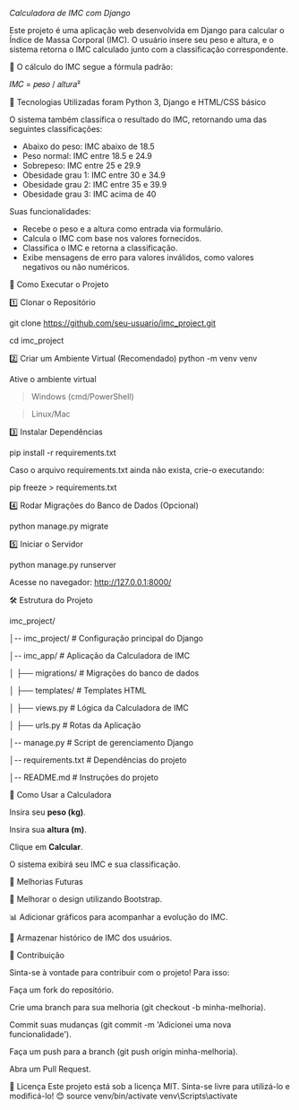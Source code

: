 *Calculadora de IMC com Django*

Este projeto é uma aplicação web desenvolvida em Django para calcular o Índice de Massa Corporal (IMC). O usuário insere seu peso e altura, 
e o sistema retorna o IMC calculado junto com a classificação correspondente.

📌 O cálculo do IMC segue a fórmula padrão:

𝐼𝑀𝐶 = 𝑝𝑒𝑠𝑜 / 𝑎𝑙𝑡𝑢𝑟𝑎²

🚀 Tecnologias Utilizadas foram Python 3, Django e HTML/CSS básico

O sistema também classifica o resultado do IMC, retornando uma das seguintes classificações:
 
- Abaixo do peso: IMC abaixo de 18.5
- Peso normal: IMC entre 18.5 e 24.9
- Sobrepeso: IMC entre 25 e 29.9
- Obesidade grau 1: IMC entre 30 e 34.9
- Obesidade grau 2: IMC entre 35 e 39.9
- Obesidade grau 3: IMC acima de 40
 
Suas funcionalidades:
 
- Recebe o peso e a altura como entrada via formulário.
- Calcula o IMC com base nos valores fornecidos.
- Classifica o IMC e retorna a classificação.
- Exibe mensagens de erro para valores inválidos, como valores negativos ou não numéricos.

📌 Como Executar o Projeto

1️⃣ Clonar o Repositório

git clone https://github.com/seu-usuario/imc_project.git

cd imc_project

2️⃣ Criar um Ambiente Virtual (Recomendado)
python -m venv venv

Ative o ambiente virtual

> Windows (cmd/PowerShell)

> Linux/Mac

3️⃣ Instalar Dependências


pip install -r requirements.txt

Caso o arquivo requirements.txt ainda não exista, crie-o executando:

pip freeze > requirements.txt


4️⃣ Rodar Migrações do Banco de Dados (Opcional)

python manage.py migrate


5️⃣ Iniciar o Servidor

python manage.py runserver

Acesse no navegador: http://127.0.0.1:8000/


🛠 Estrutura do Projeto

imc_project/

│-- imc_project/         # Configuração principal do Django

│-- imc_app/             # Aplicação da Calculadora de IMC

│   ├── migrations/      # Migrações do banco de dados

│   ├── templates/       # Templates HTML

│   ├── views.py         # Lógica da Calculadora de IMC

│   ├── urls.py          # Rotas da Aplicação

│-- manage.py            # Script de gerenciamento Django

│-- requirements.txt     # Dependências do projeto

│-- README.md            # Instruções do projeto


📌 Como Usar a Calculadora

Insira seu **peso (kg)**.

Insira sua **altura (m)**.

Clique em **Calcular**.

O sistema exibirá seu IMC e sua classificação.


📝 Melhorias Futuras


🎨 Melhorar o design utilizando Bootstrap.


📊 Adicionar gráficos para acompanhar a evolução do IMC.


📁 Armazenar histórico de IMC dos usuários.


🤝 Contribuição


Sinta-se à vontade para contribuir com o projeto! Para isso:

Faça um fork do repositório.

Crie uma branch para sua melhoria (git checkout -b minha-melhoria).

Commit suas mudanças (git commit -m 'Adicionei uma nova funcionalidade').

Faça um push para a branch (git push origin minha-melhoria).

Abra um Pull Request.

📜 Licença
Este projeto está sob a licença MIT. Sinta-se livre para utilizá-lo e modificá-lo! 😊
source venv/bin/activate
venv\Scripts\activate
